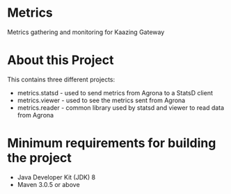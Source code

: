 # Metrics
Metrics gathering and monitoring for Kaazing Gateway

# About this Project
This contains three different projects:
* metrics.statsd - used to send metrics from Agrona to a StatsD client
* metrics.viewer - used to see the metrics sent from Agrona 
* metrics.reader - common library used by statsd and viewer to read data from Agrona

# Minimum requirements for building the project
* Java Developer Kit (JDK) 8 
* Maven 3.0.5 or above
